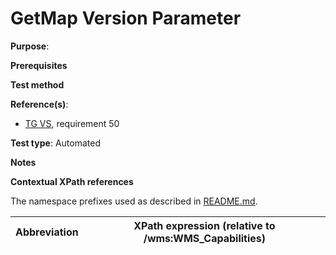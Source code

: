 # GetMap Version Parameter

**Purpose**: 

**Prerequisites**

**Test method**



**Reference(s)**:

* [TG VS](./README.md#ref_TG_VS), requirement 50

**Test type**: Automated

**Notes**

**Contextual XPath references**

The namespace prefixes used as described in [README.md](./README.md#namespaces).

Abbreviation                                               |  XPath expression (relative to /wms:WMS_Capabilities)
---------------------------------------------------------- | -------------------------------------------------------------------------
